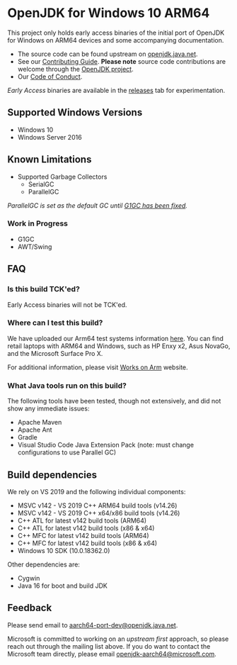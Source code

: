 OpenJDK for Windows 10 ARM64
=====

This project only holds early access binaries of the initial port of OpenJDK for Windows on ARM64 devices and some accompanying documentation.

* The source code can be found upstream on [openjdk.java.net](https://openjdk.java.net).
* See our [Contributing Guide](CONTRIBUTING.md).  **Please note** source code contributions are welcome through the [OpenJDK project](https://openjdk.java.net/contribute/). 
* Our [Code of Conduct](CODE_OF_CONDUCT.md).

*Early Access* binaries are available in the [releases](https://github.com/microsoft/openjdk-aarch64/releases) tab for experimentation.

## Supported Windows Versions

- Windows 10
- Windows Server 2016

## Known Limitations

- Supported Garbage Collectors
  - SerialGC
  - ParallelGC

*ParallelGC is set as the default GC until [G1GC has been fixed](https://developercommunity.visualstudio.com/content/problem/1079221/arm64-bad-code-generation-around-signed-char-arith.html).*

### Work in Progress

- G1GC
- AWT/Swing

## FAQ

### Is this build TCK'ed?

Early Access binaries will not be TCK'ed. 

### Where can I test this build?

We have uploaded our Arm64 test systems information [here](https://github.com/microsoft/openjdk-aarch64/blob/master/Arm64_systems.md). You can find retail laptops with ARM64 and Windows, such as HP Enxy x2, Asus NovaGo, and the Microsoft Surface Pro X.

For additional information, please visit [Works on Arm](https://www.worksonarm.com/?_ga=2.204290832.1614868344.1591633956-103015898.1581534333) website.

### What Java tools run on this build?

The following tools have been tested, though not extensively, and did not show any immediate issues:

- Apache Maven
- Apache Ant
- Gradle
- Visual Studio Code Java Extension Pack (note: must change configurations to use Parallel GC)

## Build dependencies

We rely on VS 2019 and the following individual components:
-	MSVC v142 - VS 2019 C++ ARM64 build tools (v14.26)
-	MSVC v142 - VS 2019 C++ x64/x86 build tools (v14.26)
-	C++ ATL for latest v142 build tools (ARM64)
-	C++ ATL for latest v142 build tools (x86 & x64)
-	C++ MFC for latest v142 build tools (ARM64)
-	C++ MFC for latest v142 build tools (x86 & x64)
-	Windows 10 SDK (10.0.18362.0)

Other dependencies are:
-	Cygwin
-	Java 16 for boot and build JDK 

## Feedback

Please send email to [aarch64-port-dev@openjdk.java.net](http://mail.openjdk.java.net/mailman/listinfo/aarch64-port-dev). 

Microsoft is committed to working on an *upstream first* approach, so please reach out through the mailing list above. If you do want to contact the Microsoft team directly, please email openjdk-aarch64@microsoft.com.
